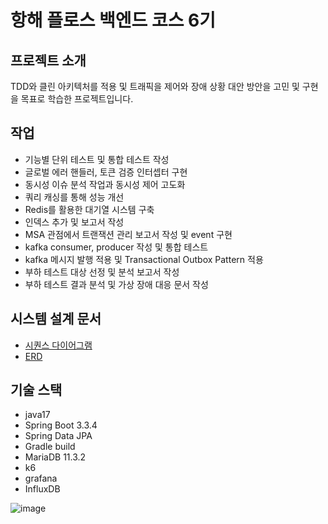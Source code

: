 # 항해 플로스 백엔드 코스 6기
## 프로젝트 소개
TDD와 클린 아키텍처를 적용 및 트래픽을 제어와 장애 상황 대안 방안을 고민 및 구현을 목표로 학습한 프로젝트입니다.

## 작업
- 기능별 단위 테스트 및 통합 테스트 작성
- 글로벌 에러 핸들러, 토큰 검증 인터셉터 구현
- 동시성 이슈 분석 작업과 동시성 제어 고도화
- 쿼리 캐싱를 통해 성능 개선
- Redis를 활용한 대기열 시스템 구축
- 인덱스 추가 및 보고서 작성
- MSA 관점에서 트랜잭션 관리 보고서 작성 및 event 구현
- kafka consumer, producer 작성 및 통합 테스트
- kafka 메시지 발행 적용 및 Transactional Outbox Pattern 적용
- 부하 테스트 대상 선정 및 분석 보고서 작성
- 부하 테스트 결과 분석 및 가상 장애 대응 문서 작성
  
## 시스템 설계 문서
- [시퀀스 다이어그램](https://github.com/seungwontech/hhplus-concert-week3-5/blob/main/docs/%EC%8B%9C%ED%80%80%EC%8A%A4%EB%8B%A4%EC%9D%B4%EC%96%B4%EA%B7%B8%EB%9E%A8.md)
- [ERD](https://github.com/seungwontech/hhplus-concert-week3-5/blob/main/docs/ERD.md)

## 기술 스택
- java17
- Spring Boot 3.3.4
- Spring Data JPA 
- Gradle build
- MariaDB 11.3.2
- k6
- grafana
- InfluxDB

![image](https://github.com/user-attachments/assets/f7ddb170-5653-4f20-a33c-4f9243e6b3a6)



